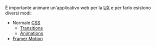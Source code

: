 È importante animare un'applicativo web per la [UX](UX) e per farlo esistono diversi modi:

- Normale [CSS](CSS)
	- [Transitions](https://www.w3schools.com/css/css3_transitions.asp)
	- [Animations](https://www.w3schools.com/css/css3_animations.asp)
- [Framer Motion](https://framermotion.framer.website/)

